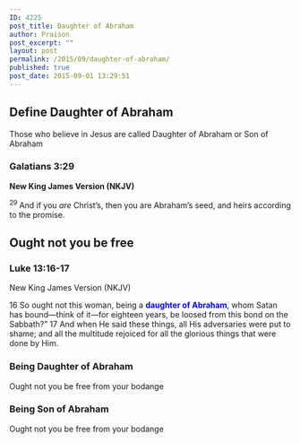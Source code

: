 ```yaml
---
ID: 4225
post_title: Daughter of Abraham
author: Praison
post_excerpt: ""
layout: post
permalink: /2015/09/daughter-of-abraham/
published: true
post_date: 2015-09-01 13:29:51
---
```

<h2>Define Daughter of Abraham</h2>
Those who believe in Jesus are called Daughter of Abraham or Son of Abraham
<h3><strong>Galatians 3:29</strong></h3>
<strong>New King James Version (NKJV)</strong>

<span id="en-NKJV-29132" class="text Gal-3-29"><sup class="versenum">29 </sup>And if you <i>are</i> Christ’s, then you are Abraham’s seed, and heirs according to the promise.</span>
<h2>Ought not you be free</h2>
<h3>Luke 13:16-17</h3>
New King James Version (NKJV)

16 So ought not this woman, being a <strong><span style="color: #0000ff;">daughter of Abraham</span></strong>, whom Satan has bound—think of it—for eighteen years, be loosed from this bond on the Sabbath?” 17 And when He said these things, all His adversaries were put to shame; and all the multitude rejoiced for all the glorious things that were done by Him.
<h3>Being Daughter of Abraham</h3>
Ought not you be free from your bodange
<h3>Being Son of Abraham</h3>
Ought not you be free from your bodange